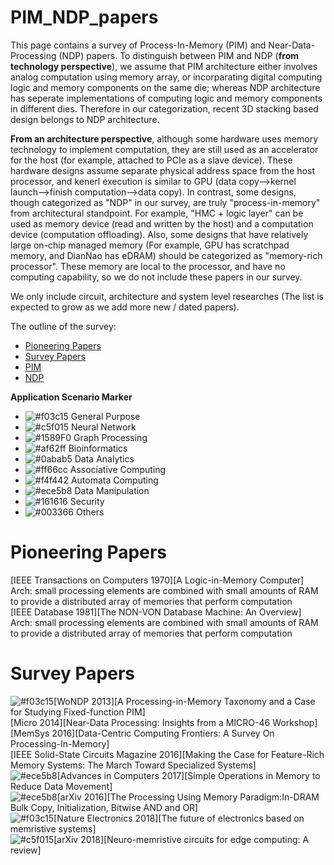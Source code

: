 <!-- Please use this as comment -->
# PIM_NDP_papers
This page contains a survey of Process-In-Memory (PIM) and Near-Data-Processing (NDP) papers. 
To distinguish between PIM and NDP (**from technology perspective**), we assume that PIM architecture either involves analog computation using memory array, or incorparating digital computing logic and memory components on the same die; 
whereas NDP architecture has seperate implementations of computing logic and memory components in different dies. Therefore in our categorization, recent 3D stacking based design belongs to NDP architecture.

**From an architecture perspective**, although some hardware uses memory technology to implement computation, they are still used as an accelerator for the host (for example, attached to PCIe as a slave device). These hardware designs assume separate physical address space from the host processor, and kenerl execution is similar to GPU (data copy-->kernel launch-->finish computation-->data copy). In contrast, some designs, though categorized as "NDP" in our survey, are truly "process-in-memory" from architectural standpoint. For example, "HMC + logic layer" can be used as memory device (read and written by the host) and a computation device (computation offloading). Also, some designs that have relatively large on-chip managed memory (For example, GPU has scratchpad memory, and DianNao has eDRAM) should be categorized as "memory-rich processor". These memory are local to the processor, and have no computing capability, so we do not include these papers in our survey.

We only include circuit, architecture and system level researches (The list is expected to grow as we add more new / dated papers).  

The outline of the survey:
* [Pioneering Papers](#pioneering-papers)
* [Survey Papers](#survey-papers)
* [PIM](https://github.com/miglopst/PIM_NDP_papers/blob/master/PIM.md)
* [NDP](https://github.com/miglopst/PIM_NDP_papers/blob/master/NDP.md)

**Application Scenario Marker**
- ![#f03c15](https://placehold.it/15/f03c15/000000?text=+) General Purpose
- ![#c5f015](https://placehold.it/15/c5f015/000000?text=+) Neural Network
- ![#1589F0](https://placehold.it/15/1589F0/000000?text=+) Graph Processing
- ![#af62ff](https://placehold.it/15/af62ff/000000?text=+) Bioinformatics
- ![#0abab5](https://placehold.it/15/0abab5/000000?text=+) Data Analytics
- ![#ff66cc](https://placehold.it/15/ff66cc/000000?text=+) Associative Computing
- ![#f4f442](https://placehold.it/15/f4f442/000000?text=+) Automata Computing
- ![#ece5b8](https://placehold.it/15/ece5b8/000000?text=+) Data Manipulation
- ![#161616](https://placehold.it/15/161616/000000?text=+) Security
- ![#003366](https://placehold.it/15/003366/000000?text=+) Others

# Pioneering Papers
[IEEE Transactions on Computers 1970][A Logic-in-Memory Computer]<br/>
Arch: small processing elements are combined with small amounts of RAM to provide a distributed array of memories that perform computation<br/>
[IEEE Database 1981][The NON-VON Database Machine: An Overview]<br/>
Arch: small processing elements are combined with small amounts of RAM to provide a distributed array of memories that perform computation<br/>

# Survey Papers
![#f03c15](https://placehold.it/15/f03c15/000000?text=+)[WoNDP 2013][A Processing-in-Memory Taxonomy and a Case for Studying Fixed-function PIM]<br/>
[Micro 2014][Near-Data Processing: Insights from a MICRO-46 Workshop]<br/>
[MemSys 2016][Data-Centric Computing Frontiers: A Survey On Processing-In-Memory]<br/>
[IEEE Solid-State Circuits Magazine 2016][Making the Case for Feature-Rich Memory Systems: The March Toward Specialized Systems]<br/>
![#ece5b8](https://placehold.it/15/ece5b8/000000?text=+)[Advances in Computers 2017][Simple Operations in Memory to Reduce Data Movement]<br/>
![#ece5b8](https://placehold.it/15/ece5b8/000000?text=+)[arXiv 2016][The Processing Using Memory Paradigm:In-DRAM Bulk Copy, Initialization, Bitwise AND and OR]<br/>
![#f03c15](https://placehold.it/15/f03c15/000000?text=+)[Nature Electronics 2018][The future of electronics based on memristive systems]<br/>
![#c5f015](https://placehold.it/15/c5f015/000000?text=+)[arXiv 2018][Neuro-memristive circuits for edge computing: A review]<br/>




